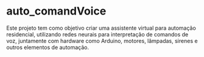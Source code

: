 # auto_comandVoice
Este projeto tem como objetivo criar uma assistente virtual para automação residencial, utilizando redes neurais para interpretação de comandos de voz, juntamente com hardware como Arduino, motores, lâmpadas, sirenes e outros elementos de automação.
